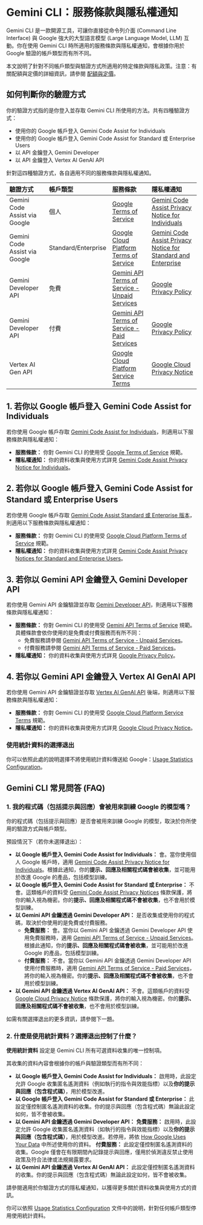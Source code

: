 # Gemini CLI：服務條款與隱私權通知

Gemini CLI 是一款開源工具，可讓你直接從命令列介面 (Command Line Interface) 與 Google 強大的大型語言模型 (Large Language Model, LLM) 互動。你在使用 Gemini CLI 時所適用的服務條款與隱私權通知，會根據你用於 Google 驗證的帳戶類型而有所不同。

本文說明了針對不同帳戶類型與驗證方式所適用的特定條款與隱私政策。注意：有關配額與定價的詳細資訊，請參閱 [配額與定價](./quota-and-pricing.md)。

## 如何判斷你的驗證方式

你的驗證方式指的是你登入並存取 Gemini CLI 所使用的方法。共有四種驗證方式：

- 使用你的 Google 帳戶登入 Gemini Code Assist for Individuals
- 使用你的 Google 帳戶登入 Gemini Code Assist for Standard 或 Enterprise Users
- 以 API 金鑰登入 Gemini Developer
- 以 API 金鑰登入 Vertex AI GenAI API

針對這四種驗證方式，各自適用不同的服務條款與隱私權通知。

| 驗證方式                         | 帳戶類型            | 服務條款                                                                                           | 隱私權通知                                                                                                                                                                                  |
| :------------------------------ | :------------------ | :-------------------------------------------------------------------------------------------------- | :------------------------------------------------------------------------------------------------------------------------------------------------------------------------------------------ |
| Gemini Code Assist via Google   | 個人                | [Google Terms of Service](https://policies.google.com/terms?hl=en-US)                                   | [Gemini Code Assist Privacy Notice for Individuals](https://developers.google.com/gemini-code-assist/resources/privacy-notice-gemini-code-assist-individuals)                                    |
| Gemini Code Assist via Google   | Standard/Enterprise | [Google Cloud Platform Terms of Service](https://cloud.google.com/terms)                                | [Gemini Code Assist Privacy Notice for Standard and Enterprise](https://cloud.google.com/gemini/docs/codeassist/security-privacy-compliance#standard_and_enterprise_data_protection_and_privacy) |
| Gemini Developer API            | 免費                | [Gemini API Terms of Service - Unpaid Services](https://ai.google.dev/gemini-api/terms#unpaid-services) | [Google Privacy Policy](https://policies.google.com/privacy)                                                                                                                                     |
| Gemini Developer API            | 付費                | [Gemini API Terms of Service - Paid Services](https://ai.google.dev/gemini-api/terms#paid-services)     | [Google Privacy Policy](https://policies.google.com/privacy)                                                                                                                                     |
| Vertex AI Gen API               |                     | [Google Cloud Platform Service Terms](https://cloud.google.com/terms/service-terms/)                    | [Google Cloud Privacy Notice](https://cloud.google.com/terms/cloud-privacy-notice)                                                                                                               |

## 1. 若你以 Google 帳戶登入 Gemini Code Assist for Individuals

若你使用 Google 帳戶存取 [Gemini Code Assist for Individuals](https://developers.google.com/gemini-code-assist/docs/overview#supported-features-gca)，則適用以下服務條款與隱私權通知：

- **服務條款：** 你對 Gemini CLI 的使用受 [Google Terms of Service](https://policies.google.com/terms?hl=en-US) 規範。
- **隱私權通知：** 你的資料收集與使用方式詳見 [Gemini Code Assist Privacy Notice for Individuals](https://developers.google.com/gemini-code-assist/resources/privacy-notice-gemini-code-assist-individuals)。

## 2. 若你以 Google 帳戶登入 Gemini Code Assist for Standard 或 Enterprise Users

若你使用 Google 帳戶存取 [Gemini Code Assist Standard 或 Enterprise 版本](https://cloud.google.com/gemini/docs/codeassist/overview#editions-overview)，則適用以下服務條款與隱私權通知：

- **服務條款：** 你對 Gemini CLI 的使用受 [Google Cloud Platform Terms of Service](https://cloud.google.com/terms) 規範。
- **隱私權通知：** 你的資料收集與使用方式詳見 [Gemini Code Assist Privacy Notices for Standard and Enterprise Users](https://cloud.google.com/gemini/docs/codeassist/security-privacy-compliance#standard_and_enterprise_data_protection_and_privacy)。

## 3. 若你以 Gemini API 金鑰登入 Gemini Developer API

若你使用 Gemini API 金鑰驗證並存取 [Gemini Developer API](https://ai.google.dev/gemini-api/docs)，則適用以下服務條款與隱私權通知：

- **服務條款：** 你對 Gemini CLI 的使用受 [Gemini API Terms of Service](https://ai.google.dev/gemini-api/terms) 規範。具體條款會依你使用的是免費或付費服務而有所不同：
  - 免費服務請參閱 [Gemini API Terms of Service - Unpaid Services](https://ai.google.dev/gemini-api/terms#unpaid-services)。
  - 付費服務請參閱 [Gemini API Terms of Service - Paid Services](https://ai.google.dev/gemini-api/terms#paid-services)。
- **隱私權通知：** 你的資料收集與使用方式詳見 [Google Privacy Policy](https://policies.google.com/privacy)。

## 4. 若你以 Gemini API 金鑰登入 Vertex AI GenAI API

若你使用 Gemini API 金鑰驗證並存取 [Vertex AI GenAI API](https://cloud.google.com/vertex-ai/generative-ai/docs/reference/rest) 後端，則適用以下服務條款與隱私權通知：

- **服務條款：** 你對 Gemini CLI 的使用受 [Google Cloud Platform Service Terms](https://cloud.google.com/terms/service-terms/) 規範。
- **隱私權通知：** 你的資料收集與使用方式詳見 [Google Cloud Privacy Notice](https://cloud.google.com/terms/cloud-privacy-notice)。

### 使用統計資料的選擇退出

你可以依照此處的說明選擇不將使用統計資料傳送給 Google：[Usage Statistics Configuration](./cli/configuration.md#usage-statistics)。

## Gemini CLI 常見問答 (FAQ)

### 1. 我的程式碼（包括提示與回應）會被用來訓練 Google 的模型嗎？

你的程式碼（包括提示與回應）是否會被用來訓練 Google 的模型，取決於你所使用的驗證方式與帳戶類型。

預設情況下（若你未選擇退出）：

- **以 Google 帳戶登入 Gemini Code Assist for Individuals：** 會。當你使用個人 Google 帳戶時，適用 [Gemini Code Assist Privacy Notice for Individuals](https://developers.google.com/gemini-code-assist/resources/privacy-notice-gemini-code-assist-individuals)。根據此通知，你的**提示、回應及相關程式碼會被收集**，並可能用於改進 Google 的產品，包括模型訓練。
- **以 Google 帳戶登入 Gemini Code Assist for Standard 或 Enterprise：** 不會。這類帳戶的資料受 [Gemini Code Assist Privacy Notices](https://cloud.google.com/gemini/docs/codeassist/security-privacy-compliance#standard_and_enterprise_data_protection_and_privacy) 條款保護，將你的輸入視為機密。你的**提示、回應及相關程式碼不會被收集**，也不會用於模型訓練。
- **以 Gemini API 金鑰透過 Gemini Developer API：** 是否收集或使用你的程式碼，取決於你使用的是免費或付費服務。
  - **免費服務：** 會。當你以 Gemini API 金鑰透過 Gemini Developer API 使用免費服務時，適用 [Gemini API Terms of Service - Unpaid Services](https://ai.google.dev/gemini-api/terms#unpaid-services)。根據此通知，你的**提示、回應及相關程式碼會被收集**，並可能用於改進 Google 的產品，包括模型訓練。
  - **付費服務：** 不會。當你以 Gemini API 金鑰透過 Gemini Developer API 使用付費服務時，適用 [Gemini API Terms of Service - Paid Services](https://ai.google.dev/gemini-api/terms#paid-services)，將你的輸入視為機密。你的**提示、回應及相關程式碼不會被收集**，也不會用於模型訓練。
- **以 Gemini API 金鑰透過 Vertex AI GenAI API：** 不會。這類帳戶的資料受 [Google Cloud Privacy Notice](https://cloud.google.com/terms/cloud-privacy-notice) 條款保護，將你的輸入視為機密。你的**提示、回應及相關程式碼不會被收集**，也不會用於模型訓練。

如需有關選擇退出的更多資訊，請參閱下一題。

### 2. 什麼是使用統計資料？選擇退出控制了什麼？

**使用統計資料** 設定是 Gemini CLI 所有可選資料收集的唯一控制項。

其收集的資料內容會根據你的帳戶與驗證類型而有所不同：

- **以 Google 帳戶登入 Gemini Code Assist for Individuals：** 啟用時，此設定允許 Google 收集匿名遙測資料（例如執行的指令與效能指標）以及**你的提示與回應（包含程式碼）**，用於模型改進。
- **以 Google 帳戶登入 Gemini Code Assist for Standard 或 Enterprise：** 此設定僅控制匿名遙測資料的收集。你的提示與回應（包含程式碼）無論此設定如何，皆不會被收集。
- **以 Gemini API 金鑰透過 Gemini Developer API：**
  **免費服務：** 啟用時，此設定允許 Google 收集匿名遙測資料（如執行的指令與效能指標）以及**你的提示與回應（包含程式碼）**，用於模型改進。若停用，將依 [How Google Uses Your Data](https://ai.google.dev/gemini-api/terms#data-use-unpaid) 中所述使用你的資料。
  **付費服務：** 此設定僅控制匿名遙測資料的收集。Google 僅會在有限期間內記錄提示與回應，僅用於偵測違反禁止使用政策及符合法律或法規揭露要求。
- **以 Gemini API 金鑰透過 Vertex AI GenAI API：** 此設定僅控制匿名遙測資料的收集。你的提示與回應（包含程式碼）無論此設定如何，皆不會被收集。

請參閱適用於你驗證方式的隱私權通知，以獲得更多關於資料收集與使用方式的資訊。

你可以依照 [Usage Statistics Configuration](./cli/configuration.md#usage-statistics) 文件中的說明，針對任何帳戶類型停用使用統計資料。
